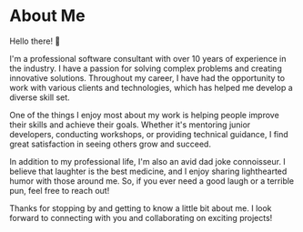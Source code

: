 # About Me

Hello there! 👋

I'm a professional software consultant with over 10 years of experience in the industry. I have a passion for solving complex problems and creating innovative solutions. Throughout my career, I have had the opportunity to work with various clients and technologies, which has helped me develop a diverse skill set.

One of the things I enjoy most about my work is helping people improve their skills and achieve their goals. Whether it's mentoring junior developers, conducting workshops, or providing technical guidance, I find great satisfaction in seeing others grow and succeed.

In addition to my professional life, I'm also an avid dad joke connoisseur. I believe that laughter is the best medicine, and I enjoy sharing lighthearted humor with those around me. So, if you ever need a good laugh or a terrible pun, feel free to reach out!

Thanks for stopping by and getting to know a little bit about me. I look forward to connecting with you and collaborating on exciting projects!
